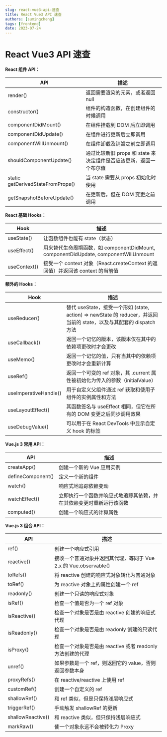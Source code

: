 ```yaml
---
slug: react-vue3-api-速查
title: React Vue3 API 速查
authors: [sumingcheng]
tags: [frontend]
date: 2023-07-24
---
```


# React Vue3 API 速查

**React 组件 API：**

| API                               | 描述                                                               |
| --------------------------------- | ------------------------------------------------------------------ |
| render()                          | 返回需要渲染的元素，或者返回 null                                  |
| constructor()                     | 组件的构造函数，在创建组件的时候调用                               |
| componentDidMount()               | 在组件挂载到 DOM 后立即调用                                        |
| componentDidUpdate()              | 在组件进行更新后立即调用                                           |
| componentWillUnmount()            | 在组件卸载及销毁之前立即调用                                       |
| shouldComponentUpdate()           | 通过比较新旧 props 和 state 来决定组件是否应该更新，返回一个布尔值 |
| static getDerivedStateFromProps() | 当 state 需要从 props 初始化时使用                                 |
| getSnapshotBeforeUpdate()         | 在更新后，但在 DOM 变更之前调用                                    |

**React 基础 Hooks：**

| Hook         | 描述                                                                                 |
| ------------ | ------------------------------------------------------------------------------------ |
| useState()   | 让函数组件也能有 state（状态）                                                       |
| useEffect()  | 用来替代生命周期函数，如 componentDidMount, componentDidUpdate, componentWillUnmount |
| useContext() | 接受一个 context 对象（React.createContext 的返回值）并返回该 context 的当前值       |

**额外的 Hooks：**

| Hook                  | 描述                                                                                                                 |
| --------------------- | -------------------------------------------------------------------------------------------------------------------- |
| useReducer()          | 替代 useState，接受一个形如 (state, action) => newState 的 reducer，并返回当前的 state，以及与其配套的 dispatch 方法 |
| useCallback()         | 返回一个记忆的版本，该版本仅在其中的依赖项更改时才会更改                                                             |
| useMemo()             | 返回一个记忆的值，只有当其中的依赖项更改时才会重新计算                                                               |
| useRef()              | 返回一个可变的 ref 对象，其 .current 属性被初始化为传入的参数（initialValue）                                        |
| useImperativeHandle() | 用于自定义父组件通过 ref 获取和使用子组件的实例属性和方法                                                            |
| useLayoutEffect()     | 其函数签名与 useEffect 相同，但它在所有的 DOM 变更之后同步调用效果                                                   |
| useDebugValue()       | 可以用于在 React DevTools 中显示自定义 hook 的标签                                                                   |

**Vue.js 3 常用 API：**

| API               | 描述                                                                 |
| ----------------- | -------------------------------------------------------------------- |
| createApp()       | 创建一个新的 Vue 应用实例                                            |
| defineComponent() | 定义一个新的组件                                                     |
| watch()           | 响应式地追踪依赖变动                                                 |
| watchEffect()     | 立即执行一个函数并响应式地追踪其依赖，并在其依赖变更时重新运行该函数 |
| computed()        | 创建一个响应式的计算属性                                             |

**Vue.js 3 组合 API：**

| API               | 描述                                                             |
| ----------------- | ---------------------------------------------------------------- |
| ref()             | 创建一个响应式引用                                               |
| reactive()        | 接收一个普通对象并返回其代理，等同于 Vue 2.x 的 Vue.observable() |
| toRefs()          | 将 reactive 创建的响应式对象转化为普通对象                       |
| toRef()           | 为 reactive 对象上的属性创建一个 ref                             |
| readonly()        | 创建一个只读的响应式对象                                         |
| isRef()           | 检查一个值是否为一个 ref 对象                                    |
| isReactive()      | 检查一个对象是否是由 reactive 创建的响应式代理                   |
| isReadonly()      | 检查一个对象是否是由 readonly 创建的只读代理                     |
| isProxy()         | 检查一个对象是否是由 reactive 或者 readonly 方法创建的代理       |
| unref()           | 如果参数是一个 ref，则返回它的 value，否则返回参数本身           |
| proxyRefs()       | 在 reactive/reactive 上使用 ref                                  |
| customRef()       | 创建一个自定义的 ref                                             |
| shallowRef()      | 和 ref 类似，但是只保持浅层响应式                                |
| triggerRef()      | 手动触发 shallowRef 的更新                                       |
| shallowReactive() | 和 reactive 类似，但只保持浅层响应式                             |
| markRaw()         | 使一个对象永远不会被转化为 Proxy                                 |
